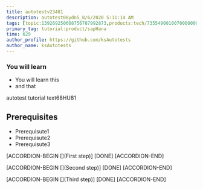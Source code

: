 ```yaml
---
title: autotestv23481
description: autotest08ydn5_8/6/2020 5:11:14 AM
tags: [topic:139269250608756787992873,products:tech/73554900100700000996,tutorial:experience/advanced]
primary_tag: tutorial:product/sapHana
time: 629
author_profile: https://github.com/ksAutotests
author_name: ksAutotests
---
```

### You will learn
- You will learn this
- and that

autotest tutorial text68HU81

## Prerequisites
- Prerequisute1
- Prerequisute2
- Prerequisute3

[ACCORDION-BEGIN [](First step)]
[DONE]
[ACCORDION-END]

[ACCORDION-BEGIN [](Second step)]
[DONE]
[ACCORDION-END]

[ACCORDION-BEGIN [](Third step)]
[DONE]
[ACCORDION-END]

